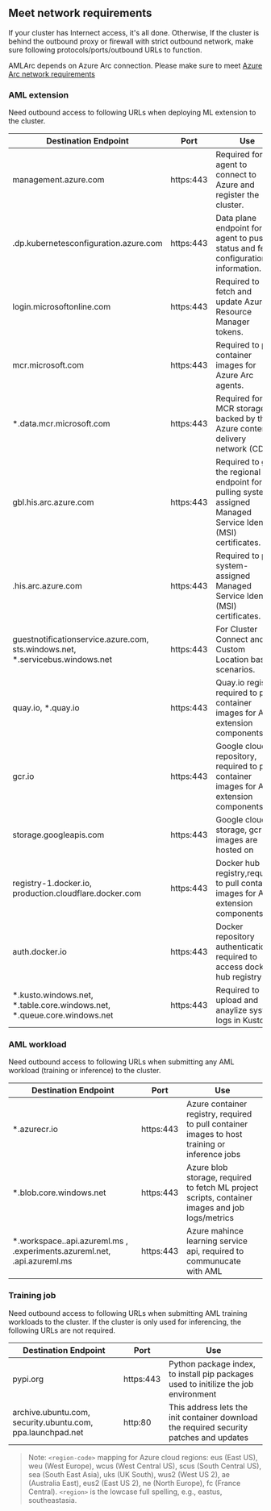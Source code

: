 ## Meet network requirements

If your cluster has Internect access, it's all done. Otherwise, If the cluster is behind the outbound proxy or firewall with strict outbound network, make sure following protocols/ports/outbound URLs to function.

AMLArc depends on Azure Arc connection. Please make sure to meet [Azure Arc network requirements](https://docs.microsoft.com/en-us/azure/azure-arc/kubernetes/quickstart-connect-cluster?tabs=azure-cli#meet-network-requirements) 

### AML extension
 
Need outbound access to following URLs when deploying ML extension to the cluster.

| Destination Endpoint| Port | Use |
|--|--|--|
| management.azure.com | https:443 | Required for the agent to connect to Azure and register the cluster. |
| <region>.dp.kubernetesconfiguration.azure.com | https:443 | Data plane endpoint for the agent to push status and fetch configuration information. |
| login.microsoftonline.com | https:443 | Required to fetch and update Azure Resource Manager tokens. |
|  mcr.microsoft.com| https:443 | Required to pull container images for Azure Arc agents. |
|  *.data.mcr.microsoft.com| https:443 | Required for MCR storage backed by the Azure content delivery network (CDN). |
|  gbl.his.arc.azure.com| https:443 | Required to get the regional endpoint for pulling system-assigned Managed Service Identity (MSI) certificates. |
|  <region-code>.his.arc.azure.com| https:443 | Required to pull system-assigned Managed Service Identity (MSI) certificates. |
| guestnotificationservice.azure.com, sts.windows.net, *.servicebus.windows.net| https:443 | For Cluster Connect and for Custom Location based scenarios. |
| quay.io, *.quay.io | https:443 | Quay.io registry, required to pull container images for AML extension components |
| gcr.io| https:443 | Google cloud repository, required to pull container images for AML extension components |
| storage.googleapis.com | https:443 | Google cloud storage, gcr images are hosted on |
| registry-1.docker.io, production.cloudflare.docker.com  | https:443 | Docker hub registry,required to pull container images for AML extension components |
| auth.docker.io| https:443 | Docker repository authentication, required to access docker hub registry |
| *.kusto.windows.net, *.table.core.windows.net, *.queue.core.windows.net | https:443 | Required to upload and anaylize system logs in Kusto |

### AML workload

Need outbound access to following URLs when submitting any AML workload (training or inference) to the cluster.
  
| Destination Endpoint| Port | Use |
|--|--|--|
| *.azurecr.io | https:443 | Azure container registry, required to pull container images to host training or inference jobs|
| *.blob.core.windows.net | https:443 | Azure blob storage, required to fetch ML project scripts, container images and job logs/metrics|
| *.workspace.<region>.api.azureml.ms ,  <region>.experiments.azureml.net,  <region>.api.azureml.ms | https:443 | Azure mahince learning service api, required to communucate with AML |

### Training job
 
 Need outbound access to following URLs when submitting AML training workloads to the cluster. If the cluster is only used for inferencing, the following URLs are not required.

| Destination Endpoint| Port | Use |
|--|--|--|
| pypi.org | https:443 | Python package index, to install pip packages used to initilize the job environment |
| archive.ubuntu.com, security.ubuntu.com, ppa.launchpad.net | http:80 | This address lets the init container download the required security patches and updates |


>Note: `<region-code>` mapping for Azure cloud regions: eus (East US), weu (West Europe), wcus (West Central US), scus (South Central US), sea (South East Asia), uks (UK South), wus2 (West US 2), ae (Australia East), eus2 (East US 2), ne (North Europe), fc (France Central). `<region>` is the lowcase full spelling, e.g., eastus, southeastasia.
